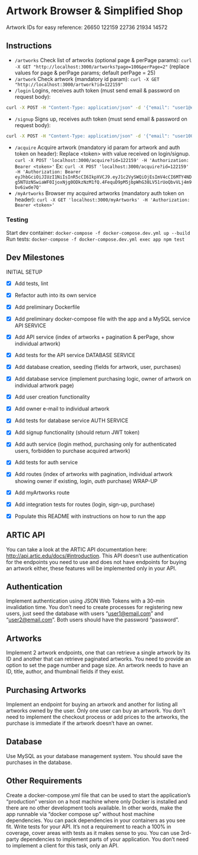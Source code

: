 # Artwork Browser & Simplified Shop

Artwork IDs for easy reference: 26650 122159 22736 21934 14572

## Instructions
- `/artworks` Check list of artworks (optional page & perPage params): 
`curl -X GET "http://localhost:3000/artworks?page=100&perPage=2"`
(replace values for page & perPage params; default perPage = 25)
- `/artwork` Check artwork (mandatory id param):
`curl -X GET "http://localhost:3000/artwork?id=122159"`
- `/login` Logins, receives auth token (must send email & password on request body):
```bash
curl -X POST -H "Content-Type: application/json" -d '{"email": "user1@email.com", "password": "password"}' http://localhost:3000/login
```
- `/signup` Signs up, receives auth token (must send email & password on request body):
```bash
curl -X POST -H "Content-Type: application/json" -d '{"email": "user1000@email.com", "password": "password"}' http://localhost:3000/signup
```
- `/acquire` Acquire artwork (mandatory id param for artwork and auth token on header):
Replace \<token> with value received on login/signup.
`curl -X POST 'localhost:3000/acquire?id=122159' -H 'Authorization: Bearer <token>'`
Ex:
`curl -X POST 'localhost:3000/acquire?id=122159' -H 'Authorization: Bearer eyJhbGciOiJIUzI1NiIsInR5cCI6IkpXVCJ9.eyJ1c2VySWQiOjEsImV4cCI6MTY4NDg5NTUzNSwiaWF0IjoxNjg0ODkzNzM1fQ.4FequD9pM5jbpWhG38LV51rUoQbvVLj4m9bv6iwde7Q'`
- `/myArtworks` Browser my acquired artworks (mandatory auth token on header):
`curl -X GET 'localhost:3000/myArtworks' -H 'Authorization: Bearer <token>'`
### Testing
Start dev container:
`docker-compose -f docker-compose.dev.yml up --build`
Run tests:
`docker-compose -f docker-compose.dev.yml exec app npm test` 

## Dev Milestones

INITIAL SETUP
- [x] Add tests, lint
- [x] Refactor auth into its own service
- [x] Add preliminary Dockerfile
- [x] Add preliminary docker-compose file with the app and a MySQL service
API SERVICE
- [x] Add API service (index of artworks + pagination & perPage, show individual artwork)
- [x] Add tests for the API service
DATABASE SERVICE
- [x] Add database creation, seeding (fields for artwork, user, purchases)
- [x] Add database service (implement purchasing logic, owner of artwork on individual artwork page)
- [x] Add user creation functionality
- [x] Add owner e-mail to individual artwork
- [x] Add tests for database service
AUTH SERVICE
- [x] Add signup functionality (should return JWT token)
- [x] Add auth service (login method, purchasing only for authenticated users, forbidden to purchase acquired artwork)
- [x] Add tests for auth service
- [x] Add routes (index of artworks with pagination, individual artwork showing owner if existing, login, *auth* purchase)
WRAP-UP
- [x] Add myArtworks route
- [x] Add integration tests for routes (login, sign-up, purchase)
- [x] Populate this README with instructions on how to run the app


## ARTIC API
You can take a look at the ARTIC API documentation here:
http://api.artic.edu/docs/#introduction.
This API doesn’t use authentication for the endpoints you need to use and does not have
endpoints for buying an artwork either, these features will be implemented only in your API.

## Authentication
Implement authentication using JSON Web Tokens with a 30-min invalidation time.
You don’t need to create processes for registering new users, just seed the database with
users “user1@email.com” and “user2@email.com”. Both users should have the password
“password”.

## Artworks
Implement 2 artwork endpoints, one that can retrieve a single artwork by its ID and another
that can retrieve paginated artworks. You need to provide an option to set the page number
and page size.
An artwork needs to have an ID, title, author, and thumbnail fields if they exist.


## Purchasing Artworks
Implement an endpoint for buying an artwork and another for listing all artworks owned by
the user. Only one user can buy an artwork. You don’t need to implement the checkout
process or add prices to the artworks, the purchase is immediate if the artwork doesn’t
have an owner.

## Database
Use MySQL as your database management system. You should save the purchases in the database.


## Other Requirements
Create a docker-compose.yml file that can be used to start the application’s “production”
version on a host machine where only Docker is installed and there are no other
development tools available. In other words, make the app runnable via “docker compose
up” without host machine dependencies. You can pack dependencies in your containers as
you see fit.
Write tests for your API. It’s not a requirement to reach a 100% in coverage, cover areas
with tests as it makes sense to you.
You can use 3rd-party dependencies to implement parts of your application.
You don’t need to implement a client for this task, only an API.